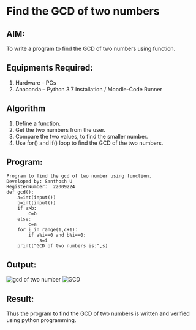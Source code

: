 # Find the GCD of two numbers

## AIM:
To write a program to find the GCD of two numbers using function.

## Equipments Required:
1. Hardware – PCs
2. Anaconda – Python 3.7 Installation / Moodle-Code Runner

## Algorithm
1. Define a function.
2. Get the two numbers from the user.
3. Compare the two values, to find the smaller number.
4. Use for() and if() loop to find the GCD of the two numbers.

## Program:
```
Program to find the gcd of two number using function.
Developed by: Santhosh U
RegisterNumber:  22009224
def gcd():
    a=int(input())
    b=int(input())
    if a>b:
        c=b
    else:
        c=a
    for i in range(1,c+1):
        if a%i==0 and b%i==0:
            s=i
    print("GCD of two numbers is:",s)      
```

## Output:
![gcd of two number](gcd.png)
![GCD](https://user-images.githubusercontent.com/119477975/213992573-e4d1852d-1971-49e5-a4f5-f3d83856d283.png)

## Result:
Thus the program to find the GCD of two numbers is written and verified using python programming.
